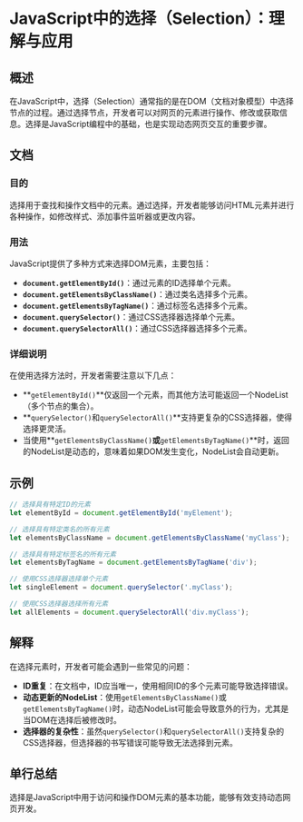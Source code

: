 <!--
Meta Description: # JavaScript中的选择（Selection）：理解与应用 ## 概述 在JavaScript中，选择（Selection）通常指的是在DOM（文档对象模型）中选择节点的过程。通过选择节点，开发者可以对网页的元素进行操作、修改或获取信息。选择是JavaScript编程中的基础，也是实现动态网...
Meta Keywords: document, let, getelementsbyclassname, getelementsbytagname, queryselector
-->

# JavaScript中的选择（Selection）：理解与应用

## 概述
在JavaScript中，选择（Selection）通常指的是在DOM（文档对象模型）中选择节点的过程。通过选择节点，开发者可以对网页的元素进行操作、修改或获取信息。选择是JavaScript编程中的基础，也是实现动态网页交互的重要步骤。

## 文档
### 目的
选择用于查找和操作文档中的元素。通过选择，开发者能够访问HTML元素并进行各种操作，如修改样式、添加事件监听器或更改内容。

### 用法
JavaScript提供了多种方式来选择DOM元素，主要包括：
- **`document.getElementById()`**：通过元素的ID选择单个元素。
- **`document.getElementsByClassName()`**：通过类名选择多个元素。
- **`document.getElementsByTagName()`**：通过标签名选择多个元素。
- **`document.querySelector()`**：通过CSS选择器选择单个元素。
- **`document.querySelectorAll()`**：通过CSS选择器选择多个元素。

### 详细说明
在使用选择方法时，开发者需要注意以下几点：
- **`getElementById()`**仅返回一个元素，而其他方法可能返回一个NodeList（多个节点的集合）。
- **`querySelector()`和`querySelectorAll()`**支持更复杂的CSS选择器，使得选择更灵活。
- 当使用**`getElementsByClassName()`**或**`getElementsByTagName()`**时，返回的NodeList是动态的，意味着如果DOM发生变化，NodeList会自动更新。

## 示例
```javascript
// 选择具有特定ID的元素
let elementById = document.getElementById('myElement');

// 选择具有特定类名的所有元素
let elementsByClassName = document.getElementsByClassName('myClass');

// 选择具有特定标签名的所有元素
let elementsByTagName = document.getElementsByTagName('div');

// 使用CSS选择器选择单个元素
let singleElement = document.querySelector('.myClass');

// 使用CSS选择器选择所有元素
let allElements = document.querySelectorAll('div.myClass');
```

## 解释
在选择元素时，开发者可能会遇到一些常见的问题：
- **ID重复**：在文档中，ID应当唯一，使用相同ID的多个元素可能导致选择错误。
- **动态更新的NodeList**：使用`getElementsByClassName()`或`getElementsByTagName()`时，动态NodeList可能会导致意外的行为，尤其是当DOM在选择后被修改时。
- **选择器的复杂性**：虽然`querySelector()`和`querySelectorAll()`支持复杂的CSS选择器，但选择器的书写错误可能导致无法选择到元素。

## 单行总结
选择是JavaScript中用于访问和操作DOM元素的基本功能，能够有效支持动态网页开发。